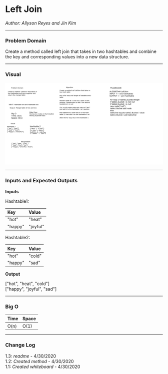 # Left Join

*Author: Allyson Reyes and Jin Kim*

---

### Problem Domain
Create a method called left join that takes in two hashtables and combine the key and corresponding values into a new data structure.


---
### Visual 

![Repeated Word](../../assets/leftjoin.png)

---
### Inputs and Expected Outputs

**Inputs**  

Hashtable1:  

| Key | Value |
| :----------- | :----------- |
| "hot" | "heat"|
| "happy" | "joyful"|

Hashtable2:  

| Key | Value |
| :----------- | :----------- |
| "hot" | "cold"|
| "happy" | "sad"|

**Output**  

["hot", "heat", "cold"]  
["happy", "joyful", "sad"]

---

### Big O

| Time | Space |
| :----------- | :----------- |
| O(n) | O(1)|

---

### Change Log    
1.3: *readme* - 4/30/2020  
1.2: *Created method* - 4/30/2020  
1.1: *Created whiteboard* - 4/30/2020  
